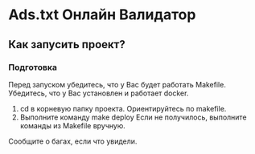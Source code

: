 # Ads.txt Онлайн Валидатор 

## Как запусить проект?

### Подготовка
Перед запуском убедитесь, что у Вас будет работать Makefile. 
Убедитесь, что у Вас установлен и работает docker.

1. cd в корневую папку проекта. Ориентируйтесь по makefile.
2. Выполните команду make deploy
Если не получилось, выполните команды из Makefile вручную.

Сообщите о багах, если что увидели.